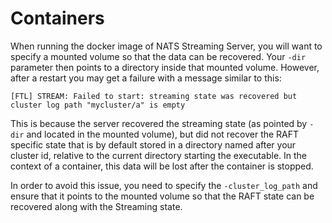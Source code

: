 # Containers

When running the docker image of NATS Streaming Server, you will want to specify a mounted volume so that the data can be recovered. Your `-dir` parameter then points to a directory inside that mounted volume. However, after a restart you may get a failure with a message similar to this:

```text
[FTL] STREAM: Failed to start: streaming state was recovered but cluster log path "mycluster/a" is empty
```

This is because the server recovered the streaming state \(as pointed by `-dir` and located in the mounted volume\), but did not recover the RAFT specific state that is by default stored in a directory named after your cluster id, relative to the current directory starting the executable. In the context of a container, this data will be lost after the container is stopped.

In order to avoid this issue, you need to specify the `-cluster_log_path` and ensure that it points to the mounted volume so that the RAFT state can be recovered along with the Streaming state.

